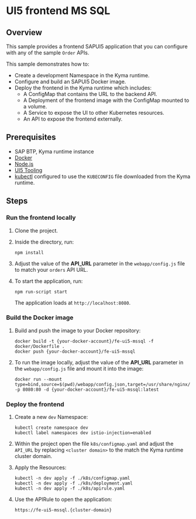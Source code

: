 # UI5 frontend MS SQL

## Overview

This sample provides a frontend SAPUI5 application that you can configure with any of the sample `Order` APIs.

This sample demonstrates how to:

- Create a development Namespace in the Kyma runtime.
- Configure and build an SAPUI5 Docker image.
- Deploy the frontend in the Kyma runtime which includes:
  - A ConfigMap that contains the URL to the backend API.
  - A Deployment of the frontend image with the ConfigMap mounted to a volume.
  - A Service to expose the UI to other Kubernetes resources.
  - An API to expose the frontend externally.

## Prerequisites

- SAP BTP, Kyma runtime instance
- [Docker](https://www.docker.com/)
- [Node.js](https://nodejs.org/en/)
- [UI5 Tooling](https://sap.github.io/ui5-tooling/)
- [kubectl](https://kubernetes.io/docs/tasks/tools/install-kubectl/) configured to use the `KUBECONFIG` file downloaded from the Kyma runtime.

## Steps

### Run the frontend locally

1. Clone the project.

2. Inside the directory, run:

   ```shell
   npm install
   ```

3. Adjust the value of the **API_URL** parameter in the `webapp/config.js` file to match your `orders` API URL.

4. To start the application, run:

   ```shell
   npm run-script start
   ```

   The application loads at `http://localhost:8080`.

### Build the Docker image

1. Build and push the image to your Docker repository:

   ```shell
   docker build -t {your-docker-account}/fe-ui5-mssql -f docker/Dockerfile .
   docker push {your-docker-account}/fe-ui5-mssql
   ```

2. To run the image locally, adjust the value of the **API_URL** parameter in the `webapp/config.js` file and mount it into the image:

   ```shell
   docker run --mount type=bind,source=$(pwd)/webapp/config.json,target=/usr/share/nginx/html/config.json -p 8080:80 -d {your-docker-account}/fe-ui5-mssql:latest
   ```

### Deploy the frontend

1. Create a new `dev` Namespace:

   ```shell
   kubectl create namespace dev
   kubectl label namespaces dev istio-injection=enabled
   ```

2. Within the project open the file `k8s/configmap.yaml` and adjust the `API_URL` by replacing `<cluster domain>` to the match the Kyma runtime cluster domain.

3. Apply the Resources:

   ```shell
   kubectl -n dev apply -f ./k8s/configmap.yaml
   kubectl -n dev apply -f ./k8s/deployment.yaml
   kubectl -n dev apply -f ./k8s/apirule.yaml
   ```

4. Use the APIRule to open the application:

   ```shell
   https://fe-ui5-mssql.{cluster-domain}
   ```
